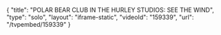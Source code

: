 {
    "title": "POLAR BEAR CLUB IN THE HURLEY STUDIOS: SEE THE WIND",
    "type": "solo",
    "layout": "iframe-static",
    "videoId": "159339",
    "url": "\/tvpembed\/159339"
}